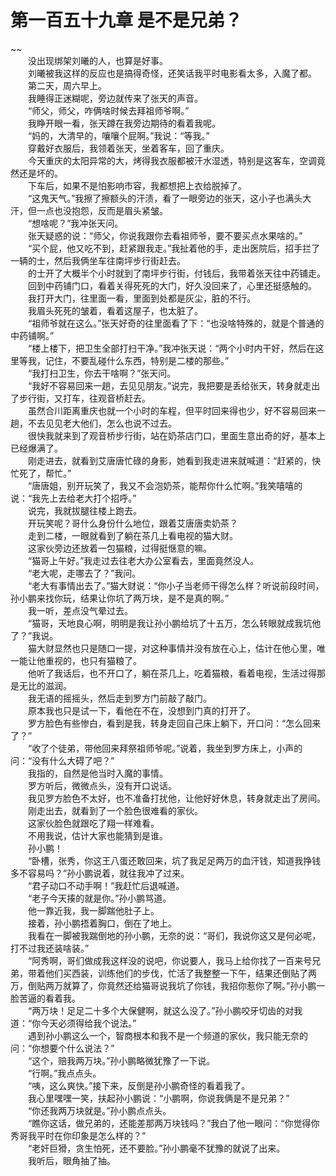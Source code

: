 # 第一百五十九章 是不是兄弟？

~~
            <br>　　没出现绑架刘曦的人，也算是好事。<br>　　刘曦被我这样的反应也是搞得奇怪，还笑话我平时电影看太多，入魔了都。<br>　　第二天，周六早上。<br>　　我睡得正迷糊呢，旁边就传来了张天的声音。<br>　　“师父，师父，咋俩啥时候去拜祖师爷啊。”<br>　　我睁开眼一看，张天蹲在我旁边期待的看着我呢。<br>　　“妈的，大清早的，嚷嚷个屁啊。”我说：“等我。”<br>　　穿戴好衣服后，我领着张天，坐着客车，回了重庆。<br>　　今天重庆的太阳异常的大，烤得我衣服都被汗水湿透，特别是这客车，空调竟然还是坏的。<br>　　下车后，如果不是怕影响市容，我都想把上衣给脱掉了。<br>　　“这鬼天气。”我擦了擦额头的汗渍，看了一眼旁边的张天，这小子也满头大汗，但一点也没抱怨，反而是眉头紧皱。<br>　　“想啥呢？”我冲张天问。<br>　　张天疑惑的说：“师父，你说我跟你去看祖师爷，要不要买点水果啥的。”<br>　　“买个屁，他又吃不到，赶紧跟我走。”我扯着他的手，走出医院后，招手拦了一辆的士，然后我俩坐车往南坪步行街赶去。<br>　　的士开了大概半个小时就到了南坪步行街，付钱后，我带着张天往中药铺走。<br>　　回到中药铺门口，看着关得死死的大门，好久没回来了，心里还挺感触的。<br>　　我打开大门，往里面一看，里面到处都是灰尘，脏的不行。<br>　　我眉头死死的皱着，看着这屋子，也太脏了。<br>　　“祖师爷就在这么。”张天好奇的往里面看了下：“也没啥特殊的，就是个普通的中药铺啊。”<br>　　“楼上楼下，把卫生全部打扫干净。”我冲张天说：“两个小时内干好，然后在这里等我，记住，不要乱碰什么东西，特别是二楼的那些。”<br>　　“我打扫卫生，你去干啥啊？”张天问。<br>　　“我好不容易回来一趟，去见见朋友。”说完，我把要是丢给张天，转身就走出了步行街，又打车，往观音桥赶去。<br>　　虽然合川距离重庆也就一个小时的车程，但平时回来得也少，好不容易回来一趟，不去见见老大他们，怎么也说不过去。<br>　　很快我就来到了观音桥步行街，站在奶茶店门口，里面生意出奇的好，基本上已经爆满了。<br>　　刚走进去，就看到艾唐唐忙碌的身影，她看到我走进来就喊道：“赶紧的，快忙死了，帮忙。”<br>　　“唐唐姐，别开玩笑了，我又不会泡奶茶，能帮你什么忙啊。”我笑嘻嘻的说：“我先上去给老大打个招呼。”<br>　　说完，我就拔腿往楼上跑去。<br>　　开玩笑呢？哥什么身份什么地位，跟着艾唐唐卖奶茶？<br>　　走到二楼，一眼就看到了躺在茶几上看电视的猫大财。<br>　　这家伙旁边还放着一包猫粮，过得挺惬意的嘛。<br>　　“猫哥上午好。”我走过去往老大办公室看去，里面竟然没人。<br>　　“老大呢，走哪去了？”我问。<br>　　“老大有事情出去了。”猫大财说：“你小子当老师干得怎么样？听说前段时间，孙小鹏来找你玩，结果让你坑了两万块，是不是真的啊。”<br>　　我一听，差点没气晕过去。<br>　　“猫哥，天地良心啊，明明是我让孙小鹏给坑了十五万，怎么转眼就成我坑他了？”我说。<br>　　猫大财显然也只是随口一提，对这种事情并没有放在心上，估计在他心里，唯一能让他重视的，也只有猫粮了。<br>　　他听了我话后，也不开口了，躺在茶几上，吃着猫粮，看着电视，生活过得那是无比的滋润。<br>　　我无语的摇摇头，然后走到罗方门前敲了敲门。<br>　　原本我也只是试一下，看他在不在，没想到门真的打开了。<br>　　罗方脸色有些惨白，看到是我，转身走回自己床上躺下，开口问：“怎么回来了？”<br>　　“收了个徒弟，带他回来拜祭祖师爷呢。”说着，我坐到罗方床上，小声的问：“没有什么大碍了吧？”<br>　　我指的，自然是他当时入魔的事情。<br>　　罗方听后，微微点头，没有开口说话。<br>　　我见罗方脸色不太好，也不准备打扰他，让他好好休息，转身就走出了房间。<br>　　刚走出去，就看到了一个脸色很难看的家伙。<br>　　这家伙脸色就跟吃了翔一样难看。<br>　　不用我说，估计大家也能猜到是谁。<br>　　孙小鹏！<br>　　“卧槽，张秀，你这王八蛋还敢回来，坑了我足足两万的血汗钱，知道我挣钱多不容易吗？”孙小鹏说着，就往我冲了过来。<br>　　“君子动口不动手啊！”我赶忙后退喊道。<br>　　“老子今天揍的就是你。”孙小鹏骂道。<br>　　他一靠近我，我一脚踹他肚子上。<br>　　接着，孙小鹏捂着胸口，倒在了地上。<br>　　我看在一脚被我踹倒地的孙小鹏，无奈的说：“哥们，我说你这又是何必呢，打不过我还装啥装。”<br>　　“阿秀啊，哥们做成我这样没的说吧，你说要人，我马上给你找了一百来号兄弟，带着他们买西装，训练他们的步伐，忙活了我整整一下午，结果还倒贴了两万，倒贴两万就算了，你竟然还给猫哥说我坑了你钱，我招你惹你了啊。”孙小鹏一脸苦逼的看着我。<br>　　“两万块！足足二十多个大保健啊，就这么没了。”孙小鹏咬牙切齿的对我道：“你今天必须得给我个说法。”<br>　　遇到孙小鹏这么一个，智商根本和我不是一个频道的家伙，我只能无奈的问：“你想要个什么说法？”<br>　　“这个，赔我两万块。”孙小鹏略微犹豫了一下说。<br>　　“行啊。”我点点头。<br>　　“咦，这么爽快。”接下来，反倒是孙小鹏奇怪的看着我了。<br>　　我心里嘿嘿一笑，扶起孙小鹏说：“小鹏啊，你说我俩是不是兄弟？”<br>　　“你还我两万块就是。”孙小鹏点点头。<br>　　“瞧你这话，做兄弟的，还能差那两万块钱吗？”我白了他一眼问：“你觉得你秀哥我平时在你印象是怎么样的？”<br>　　“老奸巨猾，贪生怕死，还不要脸。”孙小鹏毫不犹豫的就说了出来。<br>　　我听后，眼角抽了抽。<br>
	